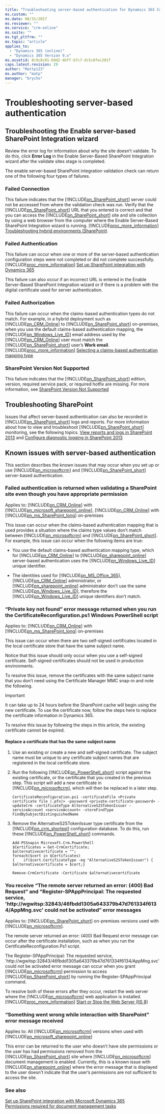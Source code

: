 ```yaml
---
title: "Troubleshooting server-based authentication for Dynamics 365 Customer Engagement | MicrosoftDocs"
ms.custom: ""
ms.date: 08/31/2017
ms.reviewer: ""
ms.service: "crm-online"
ms.suite: ""
ms.tgt_pltfrm: ""
ms.topic: "article"
applies_to: 
  - "Dynamics 365 (online)"
  - "Dynamics 365 Version 9.x"
ms.assetid: 8c9c8c01-b9d2-4bff-b7c7-dc5c8fec201f
caps.latest.revision: 29
author: "Mattp123"
ms.author: "matp"
manager: "brycho"
---
```

# Troubleshooting server-based authentication
<a name="BKMK_tshoot_wizard"></a>   
## Troubleshooting the Enable server-based SharePoint Integration wizard  
 Review the error log for information about why the site doesn’t validate. To do this, click **Error Log** in the Enable Server-Based SharePoint Integration wizard after the validate sites stage is completed.  
  
 The enable server-based SharePoint integration validation check can return one of the following four types of failures.  
  
<a name="BKMK_failConn"></a>   
### Failed Connection  
 This failure indicates that the [!INCLUDE[pn_SharePoint_short](../includes/pn-sharepoint-short.md)] server could not be accessed from where the validation check was run. Verify that the [!INCLUDE[pn_SharePoint_short](../includes/pn-sharepoint-short.md)] URL that you entered is correct and that you can access the [!INCLUDE[pn_SharePoint_short](../includes/pn-sharepoint-short.md)] site and site collection by using a web browser from the computer where the Enable Server-Based SharePoint Integration wizard is running. [!INCLUDE[proc_more_information](../includes/proc-more-information.md)] [Troubleshooting hybrid environments (SharePoint)](https://technet.microsoft.com/library/dn518363.aspx)  
  
<a name="BKMK_failAuthen"></a>   
### Failed Authentication  
 This failure can occur when one or more of the server-based authentication configuration steps were not completed or did not complete successfully. [!INCLUDE[proc_more_information](../includes/proc-more-information.md)] [Set up SharePoint integration with Dynamics 365](../admin/set-up-sharepoint-integration.md)  
  
 This failure can also occur if an incorrect URL is entered in the Enable Server-Based SharePoint Integration wizard or if there is a problem with the digital certificate used for server authentication.  
  
<a name="BKMK_fail_Author"></a>   
### Failed Authorization  
 This failure can occur when the claims-based authentication types do not match. For example, in a hybrid deployment such as [!INCLUDE[pn_CRM_Online](../includes/pn-crm-online.md)] to [!INCLUDE[pn_SharePoint_short](../includes/pn-sharepoint-short.md)] on-premises, when you use the default claims-based authentication mapping, the [!INCLUDE[pn_Windows_Live_ID](../includes/pn-windows-live-id.md)] email address used by the [!INCLUDE[pn_CRM_Online](../includes/pn-crm-online.md)] user must match the [!INCLUDE[pn_SharePoint_short](../includes/pn-sharepoint-short.md)] user’s **Work email**. [!INCLUDE[proc_more_information](../includes/proc-more-information.md)] [Selecting a claims-based authentication mapping type](https://technet.microsoft.com/library/configure-server-based-authentication-sharepoint-on-premises#BKMK_selectclmmap)  
  
<a name="BKMK_SP_nosupp"></a>   
### SharePoint Version Not Supported  
 This failure indicates that the [!INCLUDE[pn_SharePoint_short](../includes/pn-sharepoint-short.md)] edition, version, required service pack, or required hotfix are missing. For more information, see [SharePoint Version Not Supported](https://technet.microsoft.com/library/dn946906.aspx)  
  
<a name="BKMK_TS_SP"></a>   
## Troubleshooting SharePoint  
 Issues that affect server-based authentication can also be recorded in [!INCLUDE[pn_SharePoint_short](../includes/pn-sharepoint-short.md)] logs and reports. For more information about how to view and troubleshoot [!INCLUDE[pn_SharePoint_short](../includes/pn-sharepoint-short.md)] monitoring, see the following topics. [View reports and logs in SharePoint 2013](https://technet.microsoft.com/library/ee748651.aspx) and [Configure diagnostic logging in SharePoint 2013](https://technet.microsoft.com/library/ee748656.aspx)  
  
<a name="BKMK_known_CRMOn_SPop"></a>   
## Known issues with server-based authentication  
 This section describes the known issues that may occur when you set up or use [!INCLUDE[pn_microsoftcrm](../includes/pn-microsoftcrm.md)] and [!INCLUDE[pn_SharePoint_short](../includes/pn-sharepoint-short.md)] server-based authentication.  
  
### Failed authentication is returned when validating a SharePoint site even though you have appropriate permission  
 Applies to: [!INCLUDE[pn_CRM_Online](../includes/pn-crm-online.md)] with [!INCLUDE[pn_microsoft_sharepoint_online](../includes/pn-microsoft-sharepoint-online.md)], [!INCLUDE[pn_CRM_Online](../includes/pn-crm-online.md)] with [!INCLUDE[pn_ms_SharePoint_long](../includes/pn-ms-sharepoint-long.md)] on-premises  
  
 This issue can occur when the claims-based authentication mapping that is used provides a situation where the claims type values don’t match between [!INCLUDE[pn_microsoftcrm](../includes/pn-microsoftcrm.md)] and [!INCLUDE[pn_SharePoint_short](../includes/pn-sharepoint-short.md)]. For example, this issue can occur when the following items are true:  
  
-   You use the default claims-based authentication mapping type, which for [!INCLUDE[pn_CRM_Online](../includes/pn-crm-online.md)] to [!INCLUDE[pn_sharepoint_online](../includes/pn-sharepoint-online.md)] server-based authentication uses the [!INCLUDE[pn_Windows_Live_ID](../includes/pn-windows-live-id.md)] unique identifier.  
  
-   The identities used for [!INCLUDE[pn_MS_Office_365](../includes/pn-ms-office-365.md)], [!INCLUDE[pn_CRM_Online](../includes/pn-crm-online.md)] administrator, or [!INCLUDE[pn_sharepoint_online](../includes/pn-sharepoint-online.md)] administrator don’t use the same [!INCLUDE[pn_Windows_Live_ID](../includes/pn-windows-live-id.md)], therefore the [!INCLUDE[pn_Windows_Live_ID](../includes/pn-windows-live-id.md)] unique identifiers don’t match.  
  
### “Private key not found” error message returned when you run the CertificateReconfiguration.ps1 Windows PowerShell script  
 Applies to: [!INCLUDE[pn_CRM_Online](../includes/pn-crm-online.md)] with [!INCLUDE[pn_ms_SharePoint_long](../includes/pn-ms-sharepoint-long.md)] on-premises  
  
 This issue can occur when there are two self-signed certificates located in the local certificate store that have the same subject name.  
  
 Notice that this issue should only occur when you use a self-signed certificate. Self-signed certificates should not be used in production environments.  
  
 To resolve this issue, remove the certificates with the same subject name that you don’t need using the Certificate Manager MMC snap-in and note the following.  
  
> [!IMPORTANT]
>  It can take up to 24 hours before the SharePoint cache will begin using the new certificate. To use the certificate now, follow the steps here to replace the certificate information in Dynamics 365.  
>   
>  To resolve this issue by following the steps in this article, the existing certificate cannot be expired.  
  
#### Replace a certificate that has the same subject name  
  
1.  Use an existing or create a new and self-signed certificate. The subject name must be unique to any certificate subject names that are registered in the local certificate store.  
  
2.  Run the following [!INCLUDE[pn_PowerShell_short](../includes/pn-powershell-short.md)] script against the existing certificate, or the certificate that you created in the previous step. This script will add a new certificate in [!INCLUDE[pn_microsoftcrm](../includes/pn-microsoftcrm.md)], which will then be replaced in a later step. <!-- For more information about the CertificateReconfiguration.ps1[!INCLUDE[pn_PowerShell_short](../includes/pn-powershell-short.md)] script see, [Prepare Microsoft Dynamics 365 Server for server-based authentication](Configure%20server-based%20authentication%20with%20Microsoft%20Dynamics%20365%20\(on-premises\)%20and%20SharePoint%20on-premises.md#BKMK_prepare_CRM).  -->
  
    ```  
    CertificateReconfiguration.ps1 -certificateFile <Private certificate file (.pfx)> -password <private-certificate-password> -updateCrm -certificateType AlternativeS2STokenIssuer -serviceAccount <serviceAccount> -storeFindType FindBySubjectDistinguishedName  
    ```  
  
3.  Remove the AlternativeS2STokenIssuer type certificate from the [!INCLUDE[pn_crm_shortest](../includes/pn-crm-shortest.md)] configuration database. To do this, run these [!INCLUDE[pn_PowerShell_short](../includes/pn-powershell-short.md)] commands.  
  
    ```  
    Add-PSSnapin Microsoft.Crm.PowerShell   
    $Certificates = Get-CrmCertificate;   
    $alternativecertificate = "";   
    foreach($cert in $Certificates)   
    {    if($cert.CertificateType -eq "AlternativeS2STokenIssuer") { $alternativecertificate = $cert;}      
  
    Remove-CrmCertificate -Certificate $alternativecertificate  
    ```  
  
### You receive “The remote server returned an error: (400) Bad Request” and “Register-SPAppPrincipal: The requested service, 'http://wgwitsp:32843/46fbdd1305a643379b47d761334f6134/AppMng.svc' could not be activated” error messages  
 Applies to: [!INCLUDE[pn_SharePoint_short](../includes/pn-sharepoint-short.md)] on-premises versions used with [!INCLUDE[pn_microsoftcrm](../includes/pn-microsoftcrm.md)].  
  
 The remote server returned an error: (400) Bad Request error message can occur after the certificate installation, such as when you run the CertificateReconfiguration.Ps1 script.  
  
 The Register-SPAppPrincipal: The requested service, 'http://wgwitsp:32843/46fbdd1305a643379b47d761334f6134/AppMng.svc' could not be activated error message can occur when you grant [!INCLUDE[pn_microsoftcrm](../includes/pn-microsoftcrm.md)] permission to access [!INCLUDE[pn_SharePoint_short](../includes/pn-sharepoint-short.md)] by running the Register-SPAppPrincipal command.  
  
 To resolve both of these errors after they occur, restart the web server where the [!INCLUDE[pn_microsoftcrm](../includes/pn-microsoftcrm.md)] web application is installed. [!INCLUDE[proc_more_information](../includes/proc-more-information.md)] [Start or Stop the Web Server (IIS 8)](https://technet.microsoft.com/library/jj635851.aspx)  
  
### “Something went wrong while interaction with SharePoint” error message received  
 Applies to: All [!INCLUDE[pn_microsoftcrm](../includes/pn-microsoftcrm.md)] versions when used with [!INCLUDE[pn_microsoft_sharepoint_online](../includes/pn-microsoft-sharepoint-online.md)]  
  
 This error can be returned to the user who doesn’t have site permissions or the user has had permissions removed from the [!INCLUDE[pn_SharePoint_short](../includes/pn-sharepoint-short.md)] site where [!INCLUDE[pn_microsoftcrm](../includes/pn-microsoftcrm.md)] document management is enabled. Currently, this is a known issue with [!INCLUDE[pn_sharepoint_online](../includes/pn-sharepoint-online.md)] where the error message that is displayed to the user doesn’t indicate that the user’s permissions are not sufficient to access the site.  
  
### See also  
 [Set up SharePoint integration with Microsoft Dynamics 365](../admin/set-up-sharepoint-integration.md)   
 [Permissions required for document management tasks](../admin/permissions-required-document-management-tasks.md)